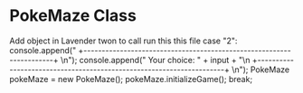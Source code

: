 # PokeMaze Class
Add object in Lavender twon to call run this this file
case "2":
                    console.append("  +---------------------------------------------------------------------+  \n");
                    console.append("    Your choice: " + input
                            + "\n  +---------------------------------------------------------------------+  \n");
                    PokeMaze pokeMaze = new PokeMaze();
                    pokeMaze.initializeGame();
                    break;
